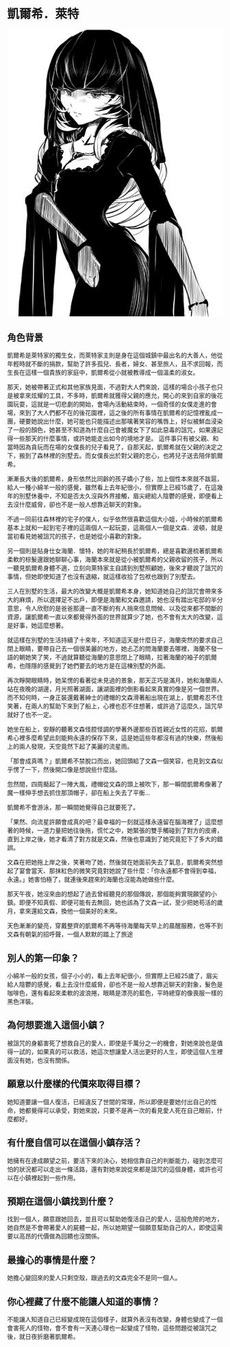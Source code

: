 # 凱爾希．萊特

![kelsey](./pc-kelsey.jpg)

## 角色背景

凱爾希是萊特家的獨生女，而萊特家主則是身在這個城鎮中最出名的大善人，他從年輕時就不斷的捐款，幫助了許多孤兒、長者，婦女、甚至旅人，且不求回報，而生長在這樣一個貴族的家庭中，凱爾希從小就被教導成一個溫柔的淑女。

那天，她被帶著正式和其他家族見面，不過對大人們來說，這樣的場合小孩子也只是被拿來炫耀的工具，不多時，凱爾希就獲得父親的應允，開心的來到自家的後花園玩耍，這就是一切悲劇的開始，會場內活動結束時，一個奇怪的女僕走進的會場，來到了大人們都不在的後花園裡，這之後的所有事情在凱爾希的記憶裡亂成一團，硬要她說出什麼，她可能也只能描述出那噙著笑容的嘴唇上，好似被鮮血浸染了一般的顏色，她甚至不知道為什麼自己會被魔女下了如此惡毒的詛咒，如果還記得一些那天的什麼事情，或許她能走出如今的境地才是。
這件事只有被父親、和當時因為貪玩而在場的女僕長的兒子看見了，自那天起，凱爾希就在父親的決定之下，搬到了森林裡的別墅去。而女僕長出於對父親的忠心，也將兒子送去陪伴凱爾希。

漸漸長大後的凱爾希，身形依然比同齡的孩子嬌小了些，加上個性本來就不跋扈，給人一種小綿羊一般的感覺，雖然看上去年紀很小，但實際上已經15歲了，在這幾年的別墅休養中，不知是否太久沒與外界接觸，眉尖總給人陰鬱的感覺，即便看上去沒什麼威脅，卻也不是一般人想靠近聊天的對象。

不過一同前往森林裡的宅子的僕人，似乎依然很喜歡這個大小姐，小時候的凱爾希基本上就和一起到宅子裡的這兩個人一起玩耍，這兩個人一個是文森．波頓，就是當初看見她被詛咒的孩子，也是她從小喜歡的對象。

另一個則是貼身仕女海蘭．懷特，她的年紀稍長於凱爾希，總是喜歡邊梳著凱爾希柔軟的棕髮邊跟她聊聊心事，海蘭本來就是從小被凱爾希的父親收留的孩子，所以一聽見凱爾希身體不適，立刻向萊特家主自請到別墅照顧她，後來才聽說了詛咒的事情，但她即使知道了也沒有退縮，就這樣收拾了包袱也跟到了別墅去。

三人在別墅的生活，最大的改變大概是凱爾希本身，她知道她自己的詛咒會帶來多大的麻煩，所以選擇足不出戶，即便是海蘭和文森邀請，她也沒有踏出宅邸的半分意思，令人欣慰的是爸爸那邊一直不斷的有人捎來信息問候、以及從來都不間斷的資源，讓凱爾希一直以來都覺得外面的世界就算少了她，也不會有太大的改變，這是好事，她這麼想著。

就這樣在別墅的生活持續了十來年，不知道這天是什麼日子，海蘭突然的要求自己閉上眼睛，要帶自己去一個很美麗的地方，她忐忑的問海蘭要去哪裡，海蘭不發一語的朝她笑了笑，不過就算聽從海蘭的意思閉上了眼睛，拉著海蘭的袖子的凱爾希，也隱隱的感覺到了她們要去的地方是在這棟別墅的外面。

再次睜開眼睛時，她呆愣的看著從未見過的景象，那天正巧是滿月，她和海蘭兩人站在夜晚的湖邊，月光照著湖面，讓湖面裡的倒影看起來真實的像是另一個世界。而不知何時，一身正裝還戴著紳士的禮帽的文森滑著船出現在湖上，凱爾希忍不住笑著，在兩人的幫助下來到了船上，心裡也忍不住想著，或許過了這麼久，詛咒早就好了也不一定。

她坐在船上，安靜的聽著文森怪腔怪調的學著外邊那些百姓親近女性的花招，凱爾希心裡多麼希望此刻能夠永遠的保存下來，這是她這些年都沒有過的快樂，然後船上的兩人發現，天空竟然下起了美麗的流星雨。

「那會成真嗎？」凱爾希不禁脫口而出，她回頭給了文森一個笑容，也見到文森似乎愣了一下，然後開口像是想說些什麼話。

忽然間，四周颳起了一陣大風，禮帽從文森的頭上被吹下，那一瞬間凱爾希像著了魔一樣伸手想去抓住那頂帽子，卻在船上失去了平衡...

凱爾希不會游泳，那一瞬間她覺得自己就要死了。

「果然、向流星許願會成真的吧？最幸福的一刻就這樣永遠留在腦海裡了」這麼想著的時候，一道力量把她往後拖，慌忙之中，她緊張的雙手觸碰到了對方的皮膚，直到上岸之後，她才看清了對方就是文森，然後也意識到了她究竟犯下了多大的錯誤。

文森在把她拖上岸之後，笑著吻了她，然後就在她面前失去了氣息，凱爾希突然想起了宴會當天、那抹紅色的微笑究竟對她說了些什麼：「你永遠都不會得到幸福，永遠。」她害怕極了，就連後來趕來的海蘭也沒能為她做些什麼。

那天午夜，她沒來由的想起了過去曾經聽見的那個傳說，那個能夠實現願望的小鎮。即便不知真假、即便可能有去無回，她也該為了文森一試，至少把她苟活的歲月，拿來還給文森，換他一個美好的未來。

天色漸漸的變亮，穿戴整齊的凱爾希不再等待海蘭每天早上的晨醒服務，也等不到文森有朝氣的招呼聲，一個人默默的踏上了旅途

## 別人的第一印象？

小綿羊一般的女孩，個子小小的，看上去年紀很小，但實際上已經25歲了，眉尖給人陰鬱的感覺，看上去沒什麼威脅，卻也不是一般人想靠近聊天的對象，髮色是咖啡色，還有看起來柔軟的波浪捲，眼睛是漂亮的藍色，平時總穿的像喪服一樣的黑色洋裝。

## 為何想要進入這個小鎮？

被詛咒的身軀害死了想救自己的愛人，即使是千萬分之一的機會，對她來說也是值得一試的，如果真的可以救活，她這次想讓愛人活出更好的人生，即使這個人生裡面沒有她，也沒有關係。

## 願意以什麼樣的代價來取得目標？

她知道要讓一個人復活，已經違反了世間的常理，所以即便是要她付出自己的性命，她都覺得可以承受，對她來說，只要不是再一次的看見愛人死在自己眼前，什麼都好。

## 有什麼自信可以在這個小鎮存活？

她擁有在達成願望之前，要活下來的決心，她相信靠自己的判斷能力，碰到怎麼可怕的狀況都可以走出一條活路，還有對她來說從來都是詛咒的這個身體，或許也可以在小鎮裡起到一些作用。

## 預期在這個小鎮找到什麼？

找到一個人，願意跟她回去，並且可以幫助她復活自己的愛人，這般危險的地方，她自然是不會帶著愛人的屍體一起，所以她期望一個願意幫助自己的人，即使這需要以高昂的代價做為回饋也沒關係。

## 最擔心的事情是什麼？

她擔心變回來的愛人只剩空殼，跟過去的文森完全不是同一個人。

## 你心裡藏了什麼不能讓人知道的事情？

不能讓人知道自己已經變成現在這個樣子，就算外表沒有改變，身體也變成了一個會害死人的怪物，會不會有一天連心理也一起變成了怪物，這些問題從被詛咒之後，就日夜折磨著凱爾希。
